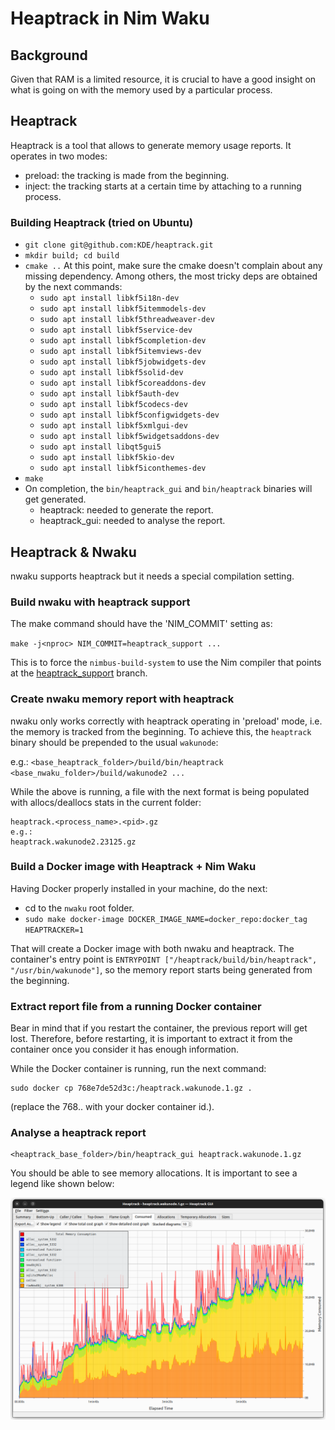 # Heaptrack in Nim Waku

## Background
Given that RAM is a limited resource, it is crucial to have a good insight on what is going on with the memory used by a particular process.

## Heaptrack
Heaptrack is a tool that allows to generate memory usage reports.
It operates in two modes:
- preload: the tracking is made from the beginning.
- inject: the tracking starts at a certain time by attaching to a running process.

### Building Heaptrack (tried on Ubuntu)
- `git clone git@github.com:KDE/heaptrack.git`
- `mkdir build; cd build`
- `cmake ..`
   At this point, make sure the cmake doesn't complain about any missing dependency.
   Among others, the most tricky deps are obtained by the next commands:
   - `sudo apt install libkf5i18n-dev`
   - `sudo apt install libkf5itemmodels-dev`
   - `sudo apt install libkf5threadweaver-dev`
   - `sudo apt install libkf5service-dev`
   - `sudo apt install libkf5completion-dev`
   - `sudo apt install libkf5itemviews-dev`
   - `sudo apt install libkf5jobwidgets-dev`
   - `sudo apt install libkf5solid-dev`
   - `sudo apt install libkf5coreaddons-dev`
   - `sudo apt install libkf5auth-dev`
   - `sudo apt install libkf5codecs-dev`
   - `sudo apt install libkf5configwidgets-dev`
   - `sudo apt install libkf5xmlgui-dev`
   - `sudo apt install libkf5widgetsaddons-dev`
   - `sudo apt install libqt5gui5`
   - `sudo apt install libkf5kio-dev`
   - `sudo apt install libkf5iconthemes-dev`
- `make`
- On completion, the `bin/heaptrack_gui` and `bin/heaptrack` binaries will get generated.
    - heaptrack: needed to generate the report.
    - heaptrack_gui: needed to analyse the report.

## Heaptrack & Nwaku
nwaku supports heaptrack but it needs a special compilation setting.

### Build nwaku with heaptrack support

The make command should have the 'NIM_COMMIT' setting as:

`make -j<nproc> NIM_COMMIT=heaptrack_support ...`

This is to force the `nimbus-build-system` to use the Nim compiler that points at the [heaptrack_support](https://github.com/status-im/nim/tree/heaptrack_support) branch.

### Create nwaku memory report with heaptrack

nwaku only works correctly with heaptrack operating in 'preload' mode, i.e. the memory is tracked from the beginning.
To achieve this, the `heaptrack` binary should be prepended to the usual `wakunode`:

e.g.:
`<base_heaptrack_folder>/build/bin/heaptrack <base_nwaku_folder>/build/wakunode2 ...`

While the above is running, a file with the next format is being populated with allocs/deallocs stats in the current folder:

 ```
 heaptrack.<process_name>.<pid>.gz
e.g.:
 heaptrack.wakunode2.23125.gz
 ```

### Build a Docker image with Heaptrack + Nim Waku
Having Docker properly installed in your machine, do the next:

- cd to the `nwaku` root folder.
- ```sudo make docker-image DOCKER_IMAGE_NAME=docker_repo:docker_tag HEAPTRACKER=1```

That will create a Docker image with both nwaku and heaptrack. The container's entry point is `ENTRYPOINT ["/heaptrack/build/bin/heaptrack", "/usr/bin/wakunode"]`, so the memory report starts being generated from the beginning.

### Extract report file from a running Docker container
Bear in mind that if you restart the container, the previous report will get lost. Therefore, before restarting, it is important to extract it from the container once you consider it has enough information.

While the Docker container is running, run the next command:
```
sudo docker cp 768e7de52d3c:/heaptrack.wakunode.1.gz .
```
(replace the 768.. with your docker container id.).

### Analyse a heaptrack report
```
<heaptrack_base_folder>/bin/heaptrack_gui heaptrack.wakunode.1.gz
```

You should be able to see memory allocations. It is important
to see a legend like shown below:

![Example of a good heaptrack report](imgs/good_heaptrack_report_example.png)
